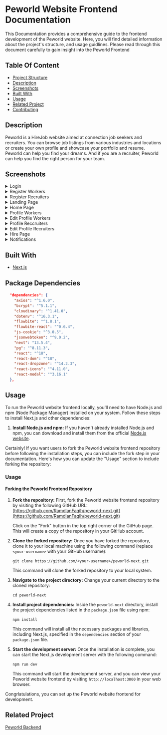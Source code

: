 
# Peworld Website Frontend Documentation

This Documentation provides a comprehensive guide to the frontend development of the Peworld website. Here, you will find detailed information about the project's structure, and usage guidlines. Please read through this document carefully to gain insight into the Peworld Frontend

## Table Of Content
- [Project Structure](#project-structure)
- [Description](#description)
- [Screenshots](#screenshots)
- [Built With](#built-with)
- [Usage](#usage)
- [Related Project](#related-project)
- [Contributing](#contributing)

## Description
Peworld is a HireJob website aimed at connection job seekers and recruiters. You can browse job listings from various industries and locations or create your own profile and showcase your portfolio and resume. Peworld can help you find your dreams. And if you are a recruiter, Peworld can help you find the right person for your team.

## Screenshots
<details>
  <summary>
    Login
  </summary>
<img src="screenshots/Login.png" alt="Login" />
</details>
<details>
  <summary>
    Register Workers
  </summary>
<img src="screenshots/registerWorkers.png" alt="Login" />
</details>
<details>
  <summary>
    Register Recruiters
  </summary>
<img src="screenshots/registerRecruiters.png" alt="Login" />
</details>
<details>
  <summary>
    Landing Page
  </summary>
<img src="screenshots/LandingPage.png" alt="Landing Page" />
</details>
<details>
  <summary>
    Home Page
  </summary>
<img src="screenshots/Home.png" alt="Home" />
</details>
<details>
  <summary>
    Profile Workers
  </summary>
<img src="screenshots/ProfilePortofolio.png" alt="Profile Workers" />
</details>
<details>
  <summary>
    Edit Profile Workers
  </summary>
<img src="screenshots/EditProfileWorkers.png" alt="Edit Profile" />
</details>
<details>
  <summary>
    Profile Reccruiters
  </summary>
<img src="screenshots/RecruitersProfile.png" alt="Edit Profile" />
</details>
<details>
  <summary>
    Edit Profile Recruiters
  </summary>
<img src="screenshots/EditProfileRecruiters.png" alt="Edit Profile" />
</details>
<details>
  <summary>
    Hire Page
  </summary>
<img src="screenshots/Hire.png" alt="Edit Profile" />
</details>
<details>
  <summary>
    Notifications
  </summary>
<img src="screenshots/notification.png" alt="Edit Profile" />
</details>

## Built With
- [Next.js](https://nextjs.org/)

## Package Dependencies
```json
  "dependencies": {
    "axios": "^1.6.0",
    "bcrypt": "^5.1.1",
    "cloudinary": "^1.41.0",
    "dotenv": "^16.3.1",
    "flowbite": "^1.8.1",
    "flowbite-react": "^0.6.4",
    "js-cookie": "^3.0.5",
    "jsonwebtoken": "^9.0.2",
    "next": "13.5.4",
    "pg": "^8.11.3",
    "react": "^18",
    "react-dom": "^18",
    "react-dropzone": "^14.2.3",
    "react-icons": "^4.11.0",
    "react-modal": "^3.16.1"
  },
```

## Usage

To run the Peworld website frontend locally, you'll need to have Node.js and npm (Node Package Manager) installed on your system. Follow these steps to install Next.js and other dependencies:

1. **Install Node.js and npm:**
   If you haven't already installed Node.js and npm, you can download and install them from the official [Node.js website](https://nodejs.org/).

Certainly! If you want users to fork the Peworld website frontend repository before following the installation steps, you can include the fork step in your documentation. Here's how you can update the "Usage" section to include forking the repository:

### Usage

#### Forking the Peworld Frontend Repository

1. **Fork the repository:**
   First, fork the Peworld website frontend repository by visiting the following GitHub URL:
   [https://github.com/RamdlanFaqih/peworld-next.git](https://github.com/RamdlanFaqih/peworld-next.git)

   Click on the "Fork" button in the top right corner of the GitHub page. This will create a copy of the repository in your GitHub account.

2. **Clone the forked repository:**
   Once you have forked the repository, clone it to your local machine using the following command (replace `<your-username>` with your GitHub username):

   ```
   git clone https://github.com/<your-username>/peworld-next.git
   ```

   This command will clone the forked repository to your local system.

3. **Navigate to the project directory:**
   Change your current directory to the cloned repository:

   ```
   cd peworld-next
   ```

4. **Install project dependencies:**
   Inside the `peworld-next` directory, install the project dependencies listed in the `package.json` file using npm:

   ```
   npm install
   ```

   This command will install all the necessary packages and libraries, including Next.js, specified in the `dependencies` section of your `package.json` file.

5. **Start the development server:**
   Once the installation is complete, you can start the Next.js development server with the following command:

   ```
   npm run dev
   ```

   This command will start the development server, and you can view your Peworld website frontend by visiting `http://localhost:3000` in your web browser.

Congrlatulations, you can set up the Peworld website frontend for development.

## Related Project
[Peworld Backend](https://github.com/RamdlanFaqih/peworld-be)



